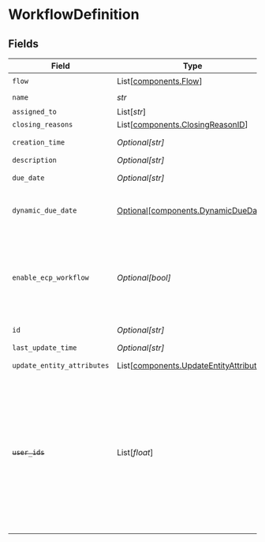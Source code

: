 # WorkflowDefinition


## Fields

| Field                                                                                                                                                                    | Type                                                                                                                                                                     | Required                                                                                                                                                                 | Description                                                                                                                                                              | Example                                                                                                                                                                  |
| ------------------------------------------------------------------------------------------------------------------------------------------------------------------------ | ------------------------------------------------------------------------------------------------------------------------------------------------------------------------ | ------------------------------------------------------------------------------------------------------------------------------------------------------------------------ | ------------------------------------------------------------------------------------------------------------------------------------------------------------------------ | ------------------------------------------------------------------------------------------------------------------------------------------------------------------------ |
| `flow`                                                                                                                                                                   | List[[components.Flow](../../models/components/flow.md)]                                                                                                                 | :heavy_check_mark:                                                                                                                                                       | N/A                                                                                                                                                                      |                                                                                                                                                                          |
| `name`                                                                                                                                                                   | *str*                                                                                                                                                                    | :heavy_check_mark:                                                                                                                                                       | N/A                                                                                                                                                                      |                                                                                                                                                                          |
| `assigned_to`                                                                                                                                                            | List[*str*]                                                                                                                                                              | :heavy_minus_sign:                                                                                                                                                       | N/A                                                                                                                                                                      |                                                                                                                                                                          |
| `closing_reasons`                                                                                                                                                        | List[[components.ClosingReasonID](../../models/components/closingreasonid.md)]                                                                                           | :heavy_minus_sign:                                                                                                                                                       | N/A                                                                                                                                                                      |                                                                                                                                                                          |
| `creation_time`                                                                                                                                                          | *Optional[str]*                                                                                                                                                          | :heavy_minus_sign:                                                                                                                                                       | ISO String Date & Time                                                                                                                                                   | 2021-04-27T12:01:13.000Z                                                                                                                                                 |
| `description`                                                                                                                                                            | *Optional[str]*                                                                                                                                                          | :heavy_minus_sign:                                                                                                                                                       | N/A                                                                                                                                                                      |                                                                                                                                                                          |
| `due_date`                                                                                                                                                               | *Optional[str]*                                                                                                                                                          | :heavy_minus_sign:                                                                                                                                                       | N/A                                                                                                                                                                      | 2021-04-27T12:00:00.000Z                                                                                                                                                 |
| `dynamic_due_date`                                                                                                                                                       | [Optional[components.DynamicDueDate]](../../models/components/dynamicduedate.md)                                                                                         | :heavy_minus_sign:                                                                                                                                                       | set a Duedate for a step then a specific                                                                                                                                 |                                                                                                                                                                          |
| `enable_ecp_workflow`                                                                                                                                                    | *Optional[bool]*                                                                                                                                                         | :heavy_minus_sign:                                                                                                                                                       | Indicates whether this workflow is available for End Customer Portal or not. By default it's not.                                                                        |                                                                                                                                                                          |
| `id`                                                                                                                                                                     | *Optional[str]*                                                                                                                                                          | :heavy_minus_sign:                                                                                                                                                       | N/A                                                                                                                                                                      |                                                                                                                                                                          |
| `last_update_time`                                                                                                                                                       | *Optional[str]*                                                                                                                                                          | :heavy_minus_sign:                                                                                                                                                       | ISO String Date & Time                                                                                                                                                   | 2021-04-27T12:01:13.000Z                                                                                                                                                 |
| `update_entity_attributes`                                                                                                                                               | List[[components.UpdateEntityAttributes](../../models/components/updateentityattributes.md)]                                                                             | :heavy_minus_sign:                                                                                                                                                       | N/A                                                                                                                                                                      |                                                                                                                                                                          |
| ~~`user_ids`~~                                                                                                                                                           | List[*float*]                                                                                                                                                            | :heavy_minus_sign:                                                                                                                                                       | : warning: ** DEPRECATED **: This will be removed in a future release, please migrate away from it as soon as possible.<br/><br/>This field is deprecated. Please use assignedTo |                                                                                                                                                                          |